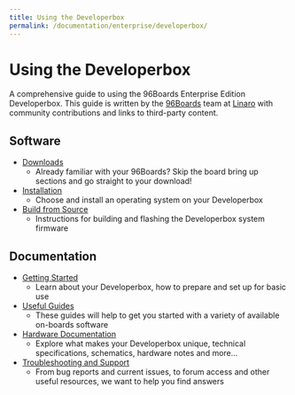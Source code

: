 ```yaml
---
title: Using the Developerbox
permalink: /documentation/enterprise/developerbox/
---
```

# Using the Developerbox

A comprehensive guide to using the 96Boards Enterprise Edition Developerbox. This guide is written by the [96Boards](https://www.96boards.org) team at [Linaro](http://www.linaro.org) with community contributions and links to third-party content.

## Software

- [Downloads](downloads/)
   - Already familiar with your 96Boards? Skip the board bring up sections and go straight to your download!
- [Installation](installation/)
   - Choose and install an operating system on your Developerbox
- [Build from Source](build/)
   - Instructions for building and flashing the Developerbox system firmware

## Documentation

- [Getting Started](getting-started/)
   - Learn about your Developerbox, how to prepare and set up for basic use
- [Useful Guides](guides/)
   - These guides will help to get you started with a variety of available on-boards software
- [Hardware Documentation](hardware-docs/)
   - Explore what makes your Developerbox unique, technical specifications, schematics, hardware notes and more...
- [Troubleshooting and Support](support/)
   - From bug reports and current issues, to forum access and other useful resources, we want to help you find answers
